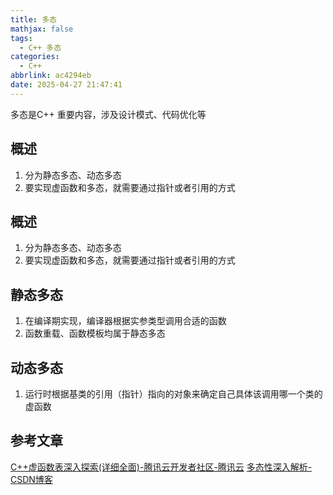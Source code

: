 ```yaml
---
title: 多态
mathjax: false
tags:
  - C++ 多态
categories:
  - C++
abbrlink: ac4294eb
date: 2025-04-27 21:47:41
---
```


多态是C++ 重要内容，涉及设计模式、代码优化等
## 概述
1. 分为静态多态、动态多态
2. 要实现虚函数和多态，就需要通过指针或者引用的方式
<!-- less -->

## 概述
1. 分为静态多态、动态多态
2. 要实现虚函数和多态，就需要通过指针或者引用的方式

## 静态多态
1. 在编译期实现，编译器根据实参类型调用合适的函数
2. 函数重载、函数模板均属于静态多态

## 动态多态
1. 运行时根据基类的引用（指针）指向的对象来确定自己具体该调用哪一个类的虚函数

## 参考文章
[C++虚函数表深入探索(详细全面)-腾讯云开发者社区-腾讯云](https://cloud.tencent.com/developer/article/1599283)
[多态性深入解析-CSDN博客](https://blog.csdn.net/qq_14874791/article/details/107203638?spm=1001.2101.3001.6650.2&utm_medium=distribute.pc_relevant.none-task-blog-2%7Edefault%7ECTRLIST%7ECtr-2-107203638-blog-81628254.235%5Ev43%5Epc_blog_bottom_relevance_base8&depth_1-utm_source=distribute.pc_relevant.none-task-blog-2%7Edefault%7ECTRLIST%7ECtr-2-107203638-blog-81628254.235%5Ev43%5Epc_blog_bottom_relevance_base8&utm_relevant_index=5)
